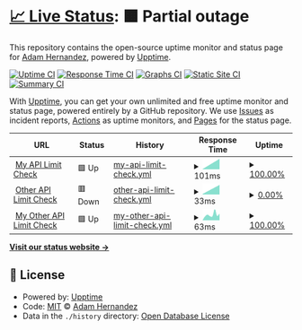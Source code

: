 # [📈 Live Status](https://ahernandez411.github.io/upptime-testing): <!--live status--> **🟧 Partial outage**

This repository contains the open-source uptime monitor and status page for [Adam Hernandez](https://ahernandez411.github.io/upptime-testing), powered by [Upptime](https://github.com/upptime/upptime).

[![Uptime CI](https://github.com/ahernandez411/upptime-testing/workflows/Uptime%20CI/badge.svg)](https://github.com/ahernandez411/upptime-testing/actions?query=workflow%3A%22Uptime+CI%22)
[![Response Time CI](https://github.com/ahernandez411/upptime-testing/workflows/Response%20Time%20CI/badge.svg)](https://github.com/ahernandez411/upptime-testing/actions?query=workflow%3A%22Response+Time+CI%22)
[![Graphs CI](https://github.com/ahernandez411/upptime-testing/workflows/Graphs%20CI/badge.svg)](https://github.com/ahernandez411/upptime-testing/actions?query=workflow%3A%22Graphs+CI%22)
[![Static Site CI](https://github.com/ahernandez411/upptime-testing/workflows/Static%20Site%20CI/badge.svg)](https://github.com/ahernandez411/upptime-testing/actions?query=workflow%3A%22Static+Site+CI%22)
[![Summary CI](https://github.com/ahernandez411/upptime-testing/workflows/Summary%20CI/badge.svg)](https://github.com/ahernandez411/upptime-testing/actions?query=workflow%3A%22Summary+CI%22)

With [Upptime](https://upptime.js.org), you can get your own unlimited and free uptime monitor and status page, powered entirely by a GitHub repository. We use [Issues](https://github.com/ahernandez411/upptime-testing/issues) as incident reports, [Actions](https://github.com/ahernandez411/upptime-testing/actions) as uptime monitors, and [Pages](https://ahernandez411.github.io/upptime-testing) for the status page.

<!--start: status pages-->
<!-- This summary is generated by Upptime (https://github.com/upptime/upptime) -->
<!-- Do not edit this manually, your changes will be overwritten -->
<!-- prettier-ignore -->
| URL | Status | History | Response Time | Uptime |
| --- | ------ | ------- | ------------- | ------ |
| <img alt="" src="https://icons.duckduckgo.com/ip3/api.github.com.ico" height="13"> [My API Limit Check](https://api.github.com/rate_limit) | 🟩 Up | [my-api-limit-check.yml](https://github.com/ahernandez411/upptime-testing/commits/HEAD/history/my-api-limit-check.yml) | <details><summary><img alt="Response time graph" src="./graphs/my-api-limit-check/response-time-week.png" height="20"> 101ms</summary><br><a href="https://ahernandez411.github.io/upptime-testing/history/my-api-limit-check"><img alt="Response time 101" src="https://img.shields.io/endpoint?url=https%3A%2F%2Fraw.githubusercontent.com%2Fahernandez411%2Fupptime-testing%2FHEAD%2Fapi%2Fmy-api-limit-check%2Fresponse-time.json"></a><br><a href="https://ahernandez411.github.io/upptime-testing/history/my-api-limit-check"><img alt="24-hour response time 101" src="https://img.shields.io/endpoint?url=https%3A%2F%2Fraw.githubusercontent.com%2Fahernandez411%2Fupptime-testing%2FHEAD%2Fapi%2Fmy-api-limit-check%2Fresponse-time-day.json"></a><br><a href="https://ahernandez411.github.io/upptime-testing/history/my-api-limit-check"><img alt="7-day response time 101" src="https://img.shields.io/endpoint?url=https%3A%2F%2Fraw.githubusercontent.com%2Fahernandez411%2Fupptime-testing%2FHEAD%2Fapi%2Fmy-api-limit-check%2Fresponse-time-week.json"></a><br><a href="https://ahernandez411.github.io/upptime-testing/history/my-api-limit-check"><img alt="30-day response time 101" src="https://img.shields.io/endpoint?url=https%3A%2F%2Fraw.githubusercontent.com%2Fahernandez411%2Fupptime-testing%2FHEAD%2Fapi%2Fmy-api-limit-check%2Fresponse-time-month.json"></a><br><a href="https://ahernandez411.github.io/upptime-testing/history/my-api-limit-check"><img alt="1-year response time 101" src="https://img.shields.io/endpoint?url=https%3A%2F%2Fraw.githubusercontent.com%2Fahernandez411%2Fupptime-testing%2FHEAD%2Fapi%2Fmy-api-limit-check%2Fresponse-time-year.json"></a></details> | <details><summary><a href="https://ahernandez411.github.io/upptime-testing/history/my-api-limit-check">100.00%</a></summary><a href="https://ahernandez411.github.io/upptime-testing/history/my-api-limit-check"><img alt="All-time uptime 100.00%" src="https://img.shields.io/endpoint?url=https%3A%2F%2Fraw.githubusercontent.com%2Fahernandez411%2Fupptime-testing%2FHEAD%2Fapi%2Fmy-api-limit-check%2Fuptime.json"></a><br><a href="https://ahernandez411.github.io/upptime-testing/history/my-api-limit-check"><img alt="24-hour uptime 100.00%" src="https://img.shields.io/endpoint?url=https%3A%2F%2Fraw.githubusercontent.com%2Fahernandez411%2Fupptime-testing%2FHEAD%2Fapi%2Fmy-api-limit-check%2Fuptime-day.json"></a><br><a href="https://ahernandez411.github.io/upptime-testing/history/my-api-limit-check"><img alt="7-day uptime 100.00%" src="https://img.shields.io/endpoint?url=https%3A%2F%2Fraw.githubusercontent.com%2Fahernandez411%2Fupptime-testing%2FHEAD%2Fapi%2Fmy-api-limit-check%2Fuptime-week.json"></a><br><a href="https://ahernandez411.github.io/upptime-testing/history/my-api-limit-check"><img alt="30-day uptime 100.00%" src="https://img.shields.io/endpoint?url=https%3A%2F%2Fraw.githubusercontent.com%2Fahernandez411%2Fupptime-testing%2FHEAD%2Fapi%2Fmy-api-limit-check%2Fuptime-month.json"></a><br><a href="https://ahernandez411.github.io/upptime-testing/history/my-api-limit-check"><img alt="1-year uptime 100.00%" src="https://img.shields.io/endpoint?url=https%3A%2F%2Fraw.githubusercontent.com%2Fahernandez411%2Fupptime-testing%2FHEAD%2Fapi%2Fmy-api-limit-check%2Fuptime-year.json"></a></details>
| <img alt="" src="https://icons.duckduckgo.com/ip3/api.github.com.ico" height="13"> [Other API Limit Check](https://api.github.com/rate_limit) | 🟥 Down | [other-api-limit-check.yml](https://github.com/ahernandez411/upptime-testing/commits/HEAD/history/other-api-limit-check.yml) | <details><summary><img alt="Response time graph" src="./graphs/other-api-limit-check/response-time-week.png" height="20"> 33ms</summary><br><a href="https://ahernandez411.github.io/upptime-testing/history/other-api-limit-check"><img alt="Response time 33" src="https://img.shields.io/endpoint?url=https%3A%2F%2Fraw.githubusercontent.com%2Fahernandez411%2Fupptime-testing%2FHEAD%2Fapi%2Fother-api-limit-check%2Fresponse-time.json"></a><br><a href="https://ahernandez411.github.io/upptime-testing/history/other-api-limit-check"><img alt="24-hour response time 33" src="https://img.shields.io/endpoint?url=https%3A%2F%2Fraw.githubusercontent.com%2Fahernandez411%2Fupptime-testing%2FHEAD%2Fapi%2Fother-api-limit-check%2Fresponse-time-day.json"></a><br><a href="https://ahernandez411.github.io/upptime-testing/history/other-api-limit-check"><img alt="7-day response time 33" src="https://img.shields.io/endpoint?url=https%3A%2F%2Fraw.githubusercontent.com%2Fahernandez411%2Fupptime-testing%2FHEAD%2Fapi%2Fother-api-limit-check%2Fresponse-time-week.json"></a><br><a href="https://ahernandez411.github.io/upptime-testing/history/other-api-limit-check"><img alt="30-day response time 33" src="https://img.shields.io/endpoint?url=https%3A%2F%2Fraw.githubusercontent.com%2Fahernandez411%2Fupptime-testing%2FHEAD%2Fapi%2Fother-api-limit-check%2Fresponse-time-month.json"></a><br><a href="https://ahernandez411.github.io/upptime-testing/history/other-api-limit-check"><img alt="1-year response time 33" src="https://img.shields.io/endpoint?url=https%3A%2F%2Fraw.githubusercontent.com%2Fahernandez411%2Fupptime-testing%2FHEAD%2Fapi%2Fother-api-limit-check%2Fresponse-time-year.json"></a></details> | <details><summary><a href="https://ahernandez411.github.io/upptime-testing/history/other-api-limit-check">0.00%</a></summary><a href="https://ahernandez411.github.io/upptime-testing/history/other-api-limit-check"><img alt="All-time uptime 0.00%" src="https://img.shields.io/endpoint?url=https%3A%2F%2Fraw.githubusercontent.com%2Fahernandez411%2Fupptime-testing%2FHEAD%2Fapi%2Fother-api-limit-check%2Fuptime.json"></a><br><a href="https://ahernandez411.github.io/upptime-testing/history/other-api-limit-check"><img alt="24-hour uptime 0.00%" src="https://img.shields.io/endpoint?url=https%3A%2F%2Fraw.githubusercontent.com%2Fahernandez411%2Fupptime-testing%2FHEAD%2Fapi%2Fother-api-limit-check%2Fuptime-day.json"></a><br><a href="https://ahernandez411.github.io/upptime-testing/history/other-api-limit-check"><img alt="7-day uptime 0.00%" src="https://img.shields.io/endpoint?url=https%3A%2F%2Fraw.githubusercontent.com%2Fahernandez411%2Fupptime-testing%2FHEAD%2Fapi%2Fother-api-limit-check%2Fuptime-week.json"></a><br><a href="https://ahernandez411.github.io/upptime-testing/history/other-api-limit-check"><img alt="30-day uptime 0.00%" src="https://img.shields.io/endpoint?url=https%3A%2F%2Fraw.githubusercontent.com%2Fahernandez411%2Fupptime-testing%2FHEAD%2Fapi%2Fother-api-limit-check%2Fuptime-month.json"></a><br><a href="https://ahernandez411.github.io/upptime-testing/history/other-api-limit-check"><img alt="1-year uptime 0.00%" src="https://img.shields.io/endpoint?url=https%3A%2F%2Fraw.githubusercontent.com%2Fahernandez411%2Fupptime-testing%2FHEAD%2Fapi%2Fother-api-limit-check%2Fuptime-year.json"></a></details>
| <img alt="" src="https://icons.duckduckgo.com/ip3/api.github.com.ico" height="13"> [My Other API Limit Check](https://api.github.com/rate_limit) | 🟩 Up | [my-other-api-limit-check.yml](https://github.com/ahernandez411/upptime-testing/commits/HEAD/history/my-other-api-limit-check.yml) | <details><summary><img alt="Response time graph" src="./graphs/my-other-api-limit-check/response-time-week.png" height="20"> 63ms</summary><br><a href="https://ahernandez411.github.io/upptime-testing/history/my-other-api-limit-check"><img alt="Response time 63" src="https://img.shields.io/endpoint?url=https%3A%2F%2Fraw.githubusercontent.com%2Fahernandez411%2Fupptime-testing%2FHEAD%2Fapi%2Fmy-other-api-limit-check%2Fresponse-time.json"></a><br><a href="https://ahernandez411.github.io/upptime-testing/history/my-other-api-limit-check"><img alt="24-hour response time 63" src="https://img.shields.io/endpoint?url=https%3A%2F%2Fraw.githubusercontent.com%2Fahernandez411%2Fupptime-testing%2FHEAD%2Fapi%2Fmy-other-api-limit-check%2Fresponse-time-day.json"></a><br><a href="https://ahernandez411.github.io/upptime-testing/history/my-other-api-limit-check"><img alt="7-day response time 63" src="https://img.shields.io/endpoint?url=https%3A%2F%2Fraw.githubusercontent.com%2Fahernandez411%2Fupptime-testing%2FHEAD%2Fapi%2Fmy-other-api-limit-check%2Fresponse-time-week.json"></a><br><a href="https://ahernandez411.github.io/upptime-testing/history/my-other-api-limit-check"><img alt="30-day response time 63" src="https://img.shields.io/endpoint?url=https%3A%2F%2Fraw.githubusercontent.com%2Fahernandez411%2Fupptime-testing%2FHEAD%2Fapi%2Fmy-other-api-limit-check%2Fresponse-time-month.json"></a><br><a href="https://ahernandez411.github.io/upptime-testing/history/my-other-api-limit-check"><img alt="1-year response time 63" src="https://img.shields.io/endpoint?url=https%3A%2F%2Fraw.githubusercontent.com%2Fahernandez411%2Fupptime-testing%2FHEAD%2Fapi%2Fmy-other-api-limit-check%2Fresponse-time-year.json"></a></details> | <details><summary><a href="https://ahernandez411.github.io/upptime-testing/history/my-other-api-limit-check">100.00%</a></summary><a href="https://ahernandez411.github.io/upptime-testing/history/my-other-api-limit-check"><img alt="All-time uptime 100.00%" src="https://img.shields.io/endpoint?url=https%3A%2F%2Fraw.githubusercontent.com%2Fahernandez411%2Fupptime-testing%2FHEAD%2Fapi%2Fmy-other-api-limit-check%2Fuptime.json"></a><br><a href="https://ahernandez411.github.io/upptime-testing/history/my-other-api-limit-check"><img alt="24-hour uptime 100.00%" src="https://img.shields.io/endpoint?url=https%3A%2F%2Fraw.githubusercontent.com%2Fahernandez411%2Fupptime-testing%2FHEAD%2Fapi%2Fmy-other-api-limit-check%2Fuptime-day.json"></a><br><a href="https://ahernandez411.github.io/upptime-testing/history/my-other-api-limit-check"><img alt="7-day uptime 100.00%" src="https://img.shields.io/endpoint?url=https%3A%2F%2Fraw.githubusercontent.com%2Fahernandez411%2Fupptime-testing%2FHEAD%2Fapi%2Fmy-other-api-limit-check%2Fuptime-week.json"></a><br><a href="https://ahernandez411.github.io/upptime-testing/history/my-other-api-limit-check"><img alt="30-day uptime 100.00%" src="https://img.shields.io/endpoint?url=https%3A%2F%2Fraw.githubusercontent.com%2Fahernandez411%2Fupptime-testing%2FHEAD%2Fapi%2Fmy-other-api-limit-check%2Fuptime-month.json"></a><br><a href="https://ahernandez411.github.io/upptime-testing/history/my-other-api-limit-check"><img alt="1-year uptime 100.00%" src="https://img.shields.io/endpoint?url=https%3A%2F%2Fraw.githubusercontent.com%2Fahernandez411%2Fupptime-testing%2FHEAD%2Fapi%2Fmy-other-api-limit-check%2Fuptime-year.json"></a></details>

<!--end: status pages-->

[**Visit our status website →**](https://ahernandez411.github.io/upptime-testing)

## 📄 License

- Powered by: [Upptime](https://github.com/upptime/upptime)
- Code: [MIT](./LICENSE) © [Adam Hernandez](https://ahernandez411.github.io/upptime-testing)
- Data in the `./history` directory: [Open Database License](https://opendatacommons.org/licenses/odbl/1-0/)
